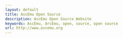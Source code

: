 ```yaml
---
layout: default
title: AscEmu Open Source
description: AscEmu Open Source Website
keywords: AscEmu, ArcEmu, open, source, open source
url: http://www.ascemu.org
---
```


<script src="https://cdn.jsdelivr.net/npm/@widgetbot/crate@3" async defer>
  new Crate({
    server: '227808274488098819',
    channel: '227808274488098819',
    shard: 'https://discordapp.com/widget?id=227808274488098819&theme=light'
  })
</script>